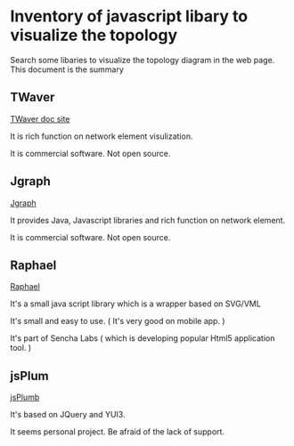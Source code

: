 # Inventory of javascript libary to visualize the topology

Search some libaries to visualize the topology diagram in the web page. This document is the summary

## TWaver

[TWaver doc site](http://doc.servasoftware.com/pages/viewpage.action?pageId=18417321)

It is rich function on network element visulization. 

It is commercial software. Not open source.

## Jgraph

[Jgraph](http://www.jgraph.com/)

It provides Java, Javascript libraries and rich function on network element.

It is commercial software. Not open source.

## Raphael

[Raphael](http://raphaeljs.com/index.html)

It's a small java script library which is a wrapper based on SVG/VML

It's small and easy to use. ( It's very good on mobile app. )

It's part of Sencha Labs ( which is developing popular Html5 application tool. )

## jsPlum
[jsPlumb](https://github.com/sporritt/jsplumb/)

It's based on JQuery and YUI3.

It seems personal project. Be afraid of the lack of support.




